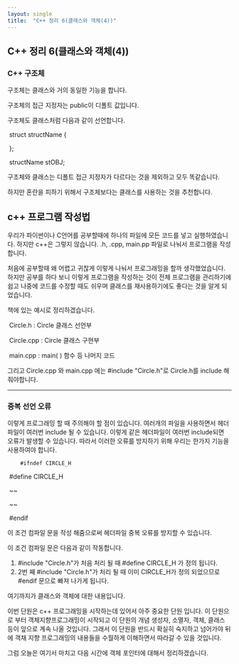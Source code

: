 ```yaml
---
layout: single
title:  "C++ 정리 6(클래스와 객체(4))"
---
```


## C++ 정리 6(클래스와 객체(4))

### C++ 구조체

 구조체는 클래스와 거의 동일한 기능을 합니다.

구조체의 접근 지정자는 public이 디폴트 값입니다.

구조체도 클래스처럼 다음과 같이 선언합니다.

​		struct structName {



​		};

​		structName stOBJ;

구조체와 클래스는 디폴트 접근 지정자가 다르다는 것을 제외하고 모두 똑같습니다.

하지만 혼란을 피하기 위해서 구조체보다는 클래스를 사용하는 것을 추천합니다.



## c++ 프로그램 작성법

우리가 파이썬이나 C언어를 공부할때에 하나의 파일에 모든 코드를 넣고 실행하였습니다. 하지만 c++은 그렇지 않습니다. .h, .cpp, main.pp 파일로 나눠서 프로그램을 작성합니다.

처음에 공부할때 왜 어렵고 귀찮게 이렇게 나눠서 프로그래밍을 할까 생각했었습니다. 하지만 공부를 하다 보니 이렇게 프로그램을 작성하는 것이 전체 프로그램을 관리하기에 쉽고 나중에 코드를 수정할 때도 쉬우며 클래스를 재사용하기에도 좋다는 것을 알게 되었습니다. 

책에 있는 예시로 정리하겠습니다.

​	Circle.h : Circle 클래스 선언부

​	Circle.cpp : Circle 클래스 구현부

​	main.cpp : main( ) 함수 등 나머지 코드



그리고 Circle.cpp 와 main.cpp 에는 #include "Circle.h"로  Circle.h를 include 해줘야합니다.

___

### 중복 선언 오류

이렇게 프로그래밍 할 때 주의해야 할 점이 있습니다. 여러개의 파일을 사용하면서 헤더파일이 여러번 include 될 수 있습니다. 이렇게 같은 헤더파일이 여러번 include되면 오류가 발생할 수 있습니다. 따라서 이러한 오류를 방지하기 위해 우리는 한가지 기능을 사용하여야 합니다.

 		#ifndef CIRCLE_H

​		#define CIRCLE_H

​		~~

​		~~

​		#endif

이 조건 컴파일 문을 작성 해줌으로써 헤더파일 중복 오류를 방지할 수 있습니다.

이 조건 컴파일 문은 다음과 같이 작동합니다.

1. #include "Circle.h"가 처음 처리 될 때 #define CIRCLE_H 가 정의 됩니다.
2. 2번 째  #include "Circle.h"가 처리 될 때 이미 CIRCLE_H가 정의 되었으므로  #endif 문으로 빠져 나가게 됩니다.

여기까지가 클래스와 객체에 대한 내용입니다.

이번 단원은 c++ 프로그래밍을 시작하는데 있어서 아주 중요한 단원 입니다. 이 단원으로 부터 객체지향프로그래밍이 시작되고 이 단원의 개념 생성자, 소멸자, 객체, 클래스 등이 앞으로 계속 나올 것입니다. 그래서 이 단원을 반드시 확실히 숙지하고 넘어가야 뒤에 객채 지향 프로그래밍의 내용들을 수월하게 이해하면서 따라갈 수 있을 것입니다. 

그럼 오늘은 여기서 마치고 다음 시간에 객체 포인터에 대해서 정리하겠습니다.